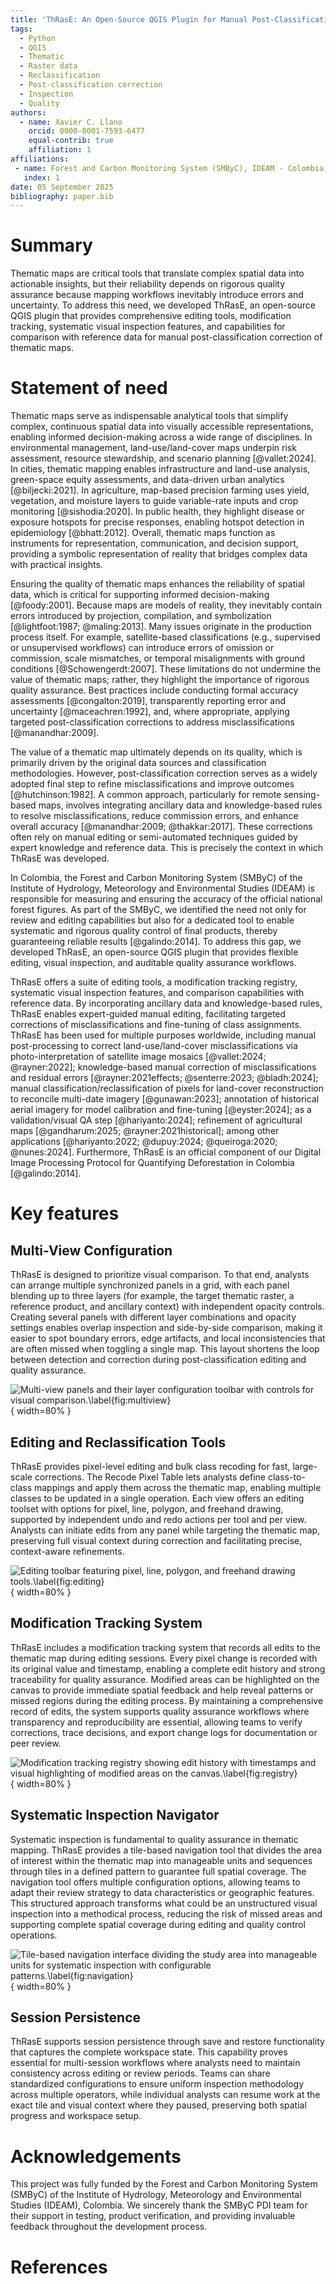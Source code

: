 ```yaml
---
title: 'ThRasE: An Open-Source QGIS Plugin for Manual Post-Classification Correction and Quality Assurance of Thematic Maps'
tags:
  - Python
  - QGIS
  - Thematic
  - Raster data
  - Reclassification
  - Post-classification correction
  - Inspection
  - Quality
authors:
  - name: Xavier C. Llano
    orcid: 0000-0001-7593-6477
    equal-contrib: true
    affiliation: 1
affiliations:
 - name: Forest and Carbon Monitoring System (SMByC), IDEAM - Colombia
   index: 1
date: 05 September 2025
bibliography: paper.bib
---
```


# Summary

Thematic maps are critical tools that translate complex spatial data into actionable insights, but their reliability depends on rigorous quality assurance because mapping workflows inevitably introduce errors and uncertainty. To address this need, we developed ThRasE, an open-source QGIS plugin that provides comprehensive editing tools, modification tracking, systematic visual inspection features, and capabilities for comparison with reference data for manual post-classification correction of thematic maps.

# Statement of need

Thematic maps serve as indispensable analytical tools that simplify complex, continuous spatial data into visually accessible representations, enabling informed decision-making across a wide range of disciplines. In environmental management, land-use/land-cover maps underpin risk assessment, resource stewardship, and scenario planning [@vallet:2024]. In cities, thematic mapping enables infrastructure and land-use analysis, green-space equity assessments, and data-driven urban analytics [@biljecki:2021]. In agriculture, map-based precision farming uses yield, vegetation, and moisture layers to guide variable-rate inputs and crop monitoring [@sishodia:2020]. In public health, they highlight disease or exposure hotspots for precise responses, enabling hotspot detection in epidemiology [@bhatt:2012]. Overall, thematic maps function as instruments for representation, communication, and decision support, providing a symbolic representation of reality that bridges complex data with practical insights.

Ensuring the quality of thematic maps enhances the reliability of spatial data, which is critical for supporting informed decision-making [@foody:2001]. Because maps are models of reality, they inevitably contain errors introduced by projection, compilation, and symbolization [@lightfoot:1987; @maling:2013]. Many issues originate in the production process itself. For example, satellite-based classifications (e.g., supervised or unsupervised workflows) can introduce errors of omission or commission, scale mismatches, or temporal misalignments with ground conditions [@Schowengerdt:2007]. These limitations do not undermine the value of thematic maps; rather, they highlight the importance of rigorous quality assurance. Best practices include conducting formal accuracy assessments [@congalton:2019], transparently reporting error and uncertainty [@maceachren:1992], and, where appropriate, applying targeted post-classification corrections to address misclassifications [@manandhar:2009].

The value of a thematic map ultimately depends on its quality, which is primarily driven by the original data sources and classification methodologies. However, post-classification correction serves as a widely adopted final step to refine misclassifications and improve outcomes [@hutchinson:1982]. A common approach, particularly for remote sensing-based maps, involves integrating ancillary data and knowledge-based rules to resolve misclassifications, reduce commission errors, and enhance overall accuracy [@manandhar:2009; @thakkar:2017]. These corrections often rely on manual editing or semi-automated techniques guided by expert knowledge and reference data. This is precisely the context in which ThRasE was developed.

In Colombia, the Forest and Carbon Monitoring System (SMByC) of the Institute of Hydrology, Meteorology and Environmental Studies (IDEAM) is responsible for measuring and ensuring the accuracy of the official national forest figures. As part of the SMByC, we identified the need not only for review and editing capabilities but also for a dedicated tool to enable systematic and rigorous quality control of final products, thereby guaranteeing reliable results [@galindo:2014]. To address this gap, we developed ThRasE, an open-source QGIS plugin that provides flexible editing, visual inspection, and auditable quality assurance workflows.

ThRasE offers a suite of editing tools, a modification tracking registry, systematic visual inspection features, and comparison capabilities with reference data. By incorporating ancillary data and knowledge-based rules, ThRasE enables expert-guided manual editing, facilitating targeted corrections of misclassifications and fine-tuning of class assignments. ThRasE has been used for multiple purposes worldwide, including manual post-processing to correct land-use/land-cover misclassifications via photo-interpretation of satellite image mosaics [@vallet:2024; @rayner:2022]; knowledge-based manual correction of misclassifications and residual errors [@rayner:2021effects; @senterre:2023; @bladh:2024]; manual classification/reclassification of pixels for land-cover reconstruction to reconcile multi-date imagery [@gunawan:2023]; annotation of historical aerial imagery for model calibration and fine-tuning [@eyster:2024]; as a validation/visual QA step [@hariyanto:2024]; refinement of agricultural maps [@gandharum:2025; @rayner:2021historical]; among other applications [@hariyanto:2022; @dupuy:2024; @queiroga:2020; @nunes:2024]. Furthermore, ThRasE is an official component of our Digital Image Processing Protocol for Quantifying Deforestation in Colombia [@galindo:2014].

# Key features

## Multi-View Configuration

ThRasE is designed to prioritize visual comparison. To that end, analysts can arrange multiple synchronized panels in a grid, with each panel blending up to three layers (for example, the target thematic raster, a reference product, and ancillary context) with independent opacity controls. Creating several panels with different layer combinations and opacity settings enables overlap inspection and side-by-side comparison, making it easier to spot boundary errors, edge artifacts, and local inconsistencies that are often missed when toggling a single map. This layout shortens the loop between detection and correction during post-classification editing and quality assurance.

![Multi-view panels and their layer configuration toolbar with controls for visual comparison.\label{fig:multiview}](images/layer_toolbar.png){ width=80% }

## Editing and Reclassification Tools

ThRasE provides pixel-level editing and bulk class recoding for fast, large-scale corrections. The Recode Pixel Table lets analysts define class-to-class mappings and apply them across the thematic map, enabling multiple classes to be updated in a single operation. Each view offers an editing toolset with options for pixel, line, polygon, and freehand drawing, supported by independent undo and redo actions per tool and per view. Analysts can initiate edits from any panel while targeting the thematic map, preserving full visual context during correction and facilitating precise, context-aware refinements.

![Editing toolbar featuring pixel, line, polygon, and freehand drawing tools.\label{fig:editing}](images/editing.png){ width=80% }

## Modification Tracking System

ThRasE includes a modification tracking system that records all edits to the thematic map during editing sessions. Every pixel change is recorded with its original value and timestamp, enabling a complete edit history and strong traceability for quality assurance. Modified areas can be highlighted on the canvas to provide immediate spatial feedback and help reveal patterns or missed regions during the editing process. By maintaining a comprehensive record of edits, the system supports quality assurance workflows where transparency and reproducibility are essential, allowing teams to verify corrections, trace decisions, and export change logs for documentation or peer review.

![Modification tracking registry showing edit history with timestamps and visual highlighting of modified areas on the canvas.\label{fig:registry}](images/registry.png){ width=80% }

## Systematic Inspection Navigator

Systematic inspection is fundamental to quality assurance in thematic mapping. ThRasE provides a tile-based navigation tool that divides the area of interest within the thematic map into manageable units and sequences through tiles in a defined pattern to guarantee full spatial coverage. The navigation tool offers multiple configuration options, allowing teams to adapt their review strategy to data characteristics or geographic features. This structured approach transforms what could be an unstructured visual inspection into a methodical process, reducing the risk of missed areas and supporting complete spatial coverage during editing and quality control operations.

![Tile-based navigation interface dividing the study area into manageable units for systematic inspection with configurable patterns.\label{fig:navigation}](images/navigation.png){ width=80% }

## Session Persistence

ThRasE supports session persistence through save and restore functionality that captures the complete workspace state. This capability proves essential for multi-session workflows where analysts need to maintain consistency across editing or review periods. Teams can share standardized configurations to ensure uniform inspection methodology across multiple operators, while individual analysts can resume work at the exact tile and visual context where they paused, preserving both spatial progress and workspace setup.

# Acknowledgements

This project was fully funded by the Forest and Carbon Monitoring System (SMByC) of the Institute of Hydrology, Meteorology and Environmental Studies (IDEAM), Colombia. We sincerely thank the SMByC PDI team for their support in testing, product verification, and providing invaluable feedback throughout the development process.

# References
